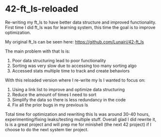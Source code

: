 # 42-ft_ls-reloaded
Re-writing my ft_ls to have better data structure and improved functionality. First time I did ft_ls was for learning system, this time the goal is to improve optimization.

My original ft_ls can be seen here: https://github.com/Lunairi/42-ft_ls

The main problem with that ls is:
1) Poor data structuring lead to poor functionality
2) Sorting was very slow due to accessing too many sorting algo
3) Accessed stats multiple time to track and create behaviors

With this reloaded version where I re-write my ls I wanted to focus on:
1) Using a link list to improve and optimize data structuring
2) Reduce the amount of times I need to sort
3) Simplify the data so there is less redundancy in the code
4) Fix all the prior bugs in my previous ls

Total time for optimization and rewriting this ls was around 30-40 hours, experimenting/fixing leaks/testing multiple stuff. Overall glad I did rewrite it, ls is a great project and will prep me for minishell (the next 42 project) if I choose to do the next system tier project.
